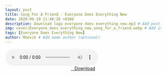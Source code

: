 ```yaml
---
layout: post
title: Song For A Friend - Everyone Does Everything New
date: 2020-06-19 11:48:20 +0300
description: Download lagu everyone does everything new.mp3 # Add post description (optional)
img: cover/Everyone_does_everything_new_song_for_a_friend.webp # Add image post (optional)
tags: [Everyone Does Everything New]
author: Moexik # Add name author (optional)
---
```


<audio class='js-player' style="--plyr-color-main: #212121;" controls>
<source src="https://drive.google.com/uc?authuser=0&id=1500VG6sOI8mzR_kL6ugCTYLhP07x-8BG&export=download" type="audio/mp3">
</audio><br />

<center>
<a href="/dl/songforafriend-everyonedoeseverythingnew/" ><i class="fa fa-caret-down" aria-hidden="true"></i>&nbsp; &nbsp;Download</a>
</center><br />
